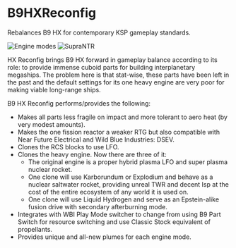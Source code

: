 # B9HXReconfig
Rebalances B9 HX for contemporary KSP gameplay standards.

![Engine modes](https://i.imgur.com/xHkMS9p.jpg)
![SupraNTR](https://i.imgur.com/bCoyJEg.jpg)

HX Reconfig brings B9 HX forward in gameplay balance according to its role: to provide immense cuboid parts for building interplanetary megaships. The problem here is that stat-wise, these parts have been left in the past and the default settings for its one heavy engine are very poor for making viable long-range ships.

B9 HX Reconfig performs/provides the following:
* Makes all parts less fragile on impact and more tolerant to aero heat (by very modest amounts).
* Makes the one fission reactor a weaker RTG but also compatible with Near Future Electrical and Wild Blue Industries: DSEV.
* Clones the RCS blocks to use LFO. 
* Clones the heavy engine. Now there are three of it:
  * The original engine is a proper hybrid plasma LFO and super plasma nuclear rocket.
  * One clone will use Karborundum or Explodium and behave as a nuclear saltwater rocket, providing unreal TWR and decent Isp at the cost of the entire ecosystem of any world it is used on.
  * One clone will use Liquid Hydrogen and serve as an Epstein-alike fusion drive with secondary afterburning mode.
* Integrates with WBI Play Mode switcher to change from using B9 Part Switch for resource switching and use Classic Stock equivalent of propellants.
* Provides unique and all-new plumes for each engine mode.

